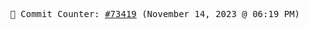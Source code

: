 <p align="center">
    <samp>
        📮 Commit Counter: <a href="https://github.com/Javascript-void0/Javascript-void0/commits/main">#73419</a> (November 14, 2023 @ 06:19 PM)
    </samp>
</p>